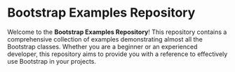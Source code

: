 # Bootstrap Examples Repository

Welcome to the **Bootstrap Examples Repository**! This repository contains a comprehensive collection of examples demonstrating almost all the Bootstrap classes. Whether you are a beginner or an experienced developer, this repository aims to provide you with a reference to effectively use Bootstrap in your projects.
